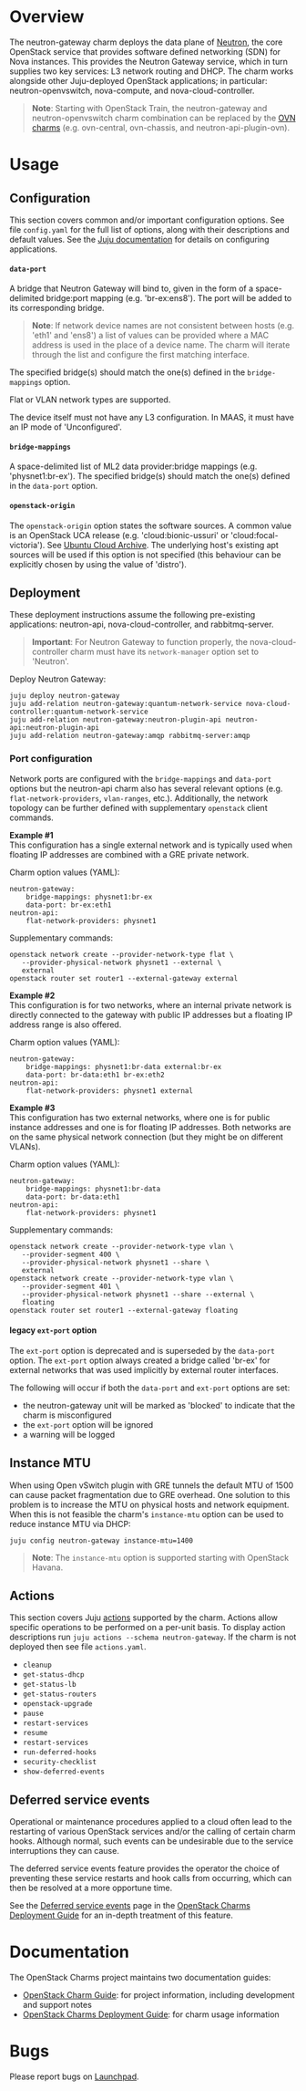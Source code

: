 # Overview

The neutron-gateway charm deploys the data plane of
[Neutron][upstream-neutron], the core OpenStack service that provides software
defined networking (SDN) for Nova instances. This provides the Neutron Gateway
service, which in turn supplies two key services: L3 network routing and DHCP.
The charm works alongside other Juju-deployed OpenStack applications; in
particular: neutron-openvswitch, nova-compute, and nova-cloud-controller.

> **Note**: Starting with OpenStack Train, the neutron-gateway and
  neutron-openvswitch charm combination can be replaced by the [OVN
  charms][cdg-ovn] (e.g. ovn-central, ovn-chassis, and neutron-api-plugin-ovn).

# Usage

## Configuration

This section covers common and/or important configuration options. See file
`config.yaml` for the full list of options, along with their descriptions and
default values. See the [Juju documentation][juju-docs-config-apps] for details
on configuring applications.

#### `data-port`

A bridge that Neutron Gateway will bind to, given in the form of a
space-delimited bridge:port mapping (e.g. 'br-ex:ens8'). The port will be added
to its corresponding bridge.

> **Note**: If network device names are not consistent between hosts (e.g.
  'eth1' and 'ens8') a list of values can be provided where a MAC address is
  used in the place of a device name. The charm will iterate through the list
  and configure the first matching interface.

The specified bridge(s) should match the one(s) defined in the
`bridge-mappings` option.

Flat or VLAN network types are supported.

The device itself must not have any L3 configuration. In MAAS, it must have an
IP mode of 'Unconfigured'.

#### `bridge-mappings`

A space-delimited list of ML2 data provider:bridge mappings (e.g.
'physnet1:br-ex'). The specified bridge(s) should match the one(s) defined in
the `data-port` option.

#### `openstack-origin`

The `openstack-origin` option states the software sources. A common value is an
OpenStack UCA release (e.g. 'cloud:bionic-ussuri' or 'cloud:focal-victoria').
See [Ubuntu Cloud Archive][wiki-uca]. The underlying host's existing apt
sources will be used if this option is not specified (this behaviour can be
explicitly chosen by using the value of 'distro').

## Deployment

These deployment instructions assume the following pre-existing applications:
neutron-api, nova-cloud-controller, and rabbitmq-server.

> **Important**: For Neutron Gateway to function properly, the
  nova-cloud-controller charm must have its `network-manager` option set to
  'Neutron'.

Deploy Neutron Gateway:

    juju deploy neutron-gateway
    juju add-relation neutron-gateway:quantum-network-service nova-cloud-controller:quantum-network-service
    juju add-relation neutron-gateway:neutron-plugin-api neutron-api:neutron-plugin-api
    juju add-relation neutron-gateway:amqp rabbitmq-server:amqp

### Port configuration

Network ports are configured with the `bridge-mappings` and `data-port` options
but the neutron-api charm also has several relevant options (e.g.
`flat-network-providers`, `vlan-ranges`, etc.). Additionally, the network
topology can be further defined with supplementary `openstack` client commands.

<!-- The two trailing spaces for each of the below three example headers is
deliberate. -->

**Example #1**  
This configuration has a single external network and is typically used when
floating IP addresses are combined with a GRE private network.

Charm option values (YAML):

    neutron-gateway:
        bridge-mappings: physnet1:br-ex
        data-port: br-ex:eth1
    neutron-api:
        flat-network-providers: physnet1

Supplementary commands:

    openstack network create --provider-network-type flat \
       --provider-physical-network physnet1 --external \
       external
    openstack router set router1 --external-gateway external

**Example #2**  
This configuration is for two networks, where an internal private network is
directly connected to the gateway with public IP addresses but a floating IP
address range is also offered.

Charm option values (YAML):

    neutron-gateway:
        bridge-mappings: physnet1:br-data external:br-ex
        data-port: br-data:eth1 br-ex:eth2
    neutron-api:
        flat-network-providers: physnet1 external

**Example #3**  
This configuration has two external networks, where one is for public instance
addresses and one is for floating IP addresses. Both networks are on the same
physical network connection (but they might be on different VLANs).

Charm option values (YAML):

    neutron-gateway:
        bridge-mappings: physnet1:br-data
        data-port: br-data:eth1
    neutron-api:
        flat-network-providers: physnet1

Supplementary commands:

    openstack network create --provider-network-type vlan \
       --provider-segment 400 \
       --provider-physical-network physnet1 --share \
       external
    openstack network create --provider-network-type vlan \
       --provider-segment 401 \
       --provider-physical-network physnet1 --share --external \
       floating
    openstack router set router1 --external-gateway floating

#### legacy `ext-port` option

The `ext-port` option is deprecated and is superseded by the `data-port`
option. The `ext-port` option always created a bridge called 'br-ex' for
external networks that was used implicitly by external router interfaces.

The following will occur if both the `data-port` and `ext-port` options are
set:

* the neutron-gateway unit will be marked as 'blocked' to indicate that the
  charm is misconfigured
* the `ext-port` option will be ignored
* a warning will be logged

## Instance MTU

When using Open vSwitch plugin with GRE tunnels the default MTU of 1500 can
cause packet fragmentation due to GRE overhead. One solution to this problem is
to increase the MTU on physical hosts and network equipment. When this is not
feasible the charm's `instance-mtu` option can be used to reduce instance MTU
via DHCP:

    juju config neutron-gateway instance-mtu=1400

> **Note**: The `instance-mtu` option is supported starting with OpenStack
  Havana.

## Actions

This section covers Juju [actions][juju-docs-actions] supported by the charm.
Actions allow specific operations to be performed on a per-unit basis. To
display action descriptions run `juju actions --schema neutron-gateway`. If the
charm is not deployed then see file `actions.yaml`.

* `cleanup`
* `get-status-dhcp`
* `get-status-lb`
* `get-status-routers`
* `openstack-upgrade`
* `pause`
* `restart-services`
* `resume`
* `restart-services`
* `run-deferred-hooks`
* `security-checklist`
* `show-deferred-events`

## Deferred service events

Operational or maintenance procedures applied to a cloud often lead to the
restarting of various OpenStack services and/or the calling of certain charm
hooks. Although normal, such events can be undesirable due to the service
interruptions they can cause.

The deferred service events feature provides the operator the choice of
preventing these service restarts and hook calls from occurring, which can then
be resolved at a more opportune time.

See the [Deferred service events][cdg-deferred-service-events] page in the
[OpenStack Charms Deployment Guide][cdg] for an in-depth treatment of this
feature.

# Documentation

The OpenStack Charms project maintains two documentation guides:

* [OpenStack Charm Guide][cg]: for project information, including development
  and support notes
* [OpenStack Charms Deployment Guide][cdg]: for charm usage information

# Bugs

Please report bugs on [Launchpad][lp-bugs-charm-neutron-gateway].

<!-- LINKS -->

[cg]: https://docs.openstack.org/charm-guide
[cdg]: https://docs.openstack.org/project-deploy-guide/charm-deployment-guide
[cdg-deferred-service-events]: https://docs.openstack.org/project-deploy-guide/charm-deployment-guide/latest/deferred-events.html
[lp-bugs-charm-neutron-gateway]: https://bugs.launchpad.net/charm-neutron-gateway/+filebug
[juju-docs-config-apps]: https://juju.is/docs/configuring-applications
[upstream-neutron]: https://docs.openstack.org/neutron/latest/
[juju-docs-actions]: https://jaas.ai/docs/actions
[cdg-ovn]: https://docs.openstack.org/project-deploy-guide/charm-deployment-guide/latest/app-ovn.html
[wiki-uca]: https://wiki.ubuntu.com/OpenStack/CloudArchive
